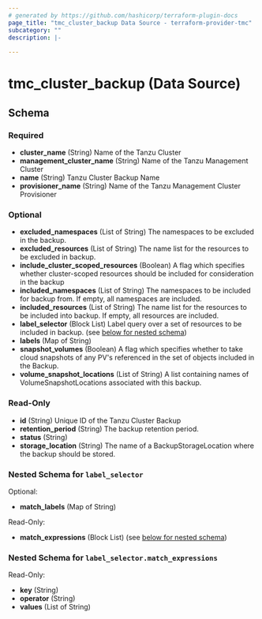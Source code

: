 ```yaml
---
# generated by https://github.com/hashicorp/terraform-plugin-docs
page_title: "tmc_cluster_backup Data Source - terraform-provider-tmc"
subcategory: ""
description: |-
  
---
```


# tmc_cluster_backup (Data Source)





<!-- schema generated by tfplugindocs -->
## Schema

### Required

- **cluster_name** (String) Name of the Tanzu Cluster
- **management_cluster_name** (String) Name of the Tanzu Management Cluster
- **name** (String) Tanzu Cluster Backup Name
- **provisioner_name** (String) Name of the Tanzu Management Cluster Provisioner

### Optional

- **excluded_namespaces** (List of String) The namespaces to be excluded in the backup.
- **excluded_resources** (List of String) The name list for the resources to be excluded in backup.
- **include_cluster_scoped_resources** (Boolean) A flag which specifies whether cluster-scoped resources should be included for consideration in the backup
- **included_namespaces** (List of String) The namespaces to be included for backup from. If empty, all namespaces are included.
- **included_resources** (List of String) The name list for the resources to be included into backup. If empty, all resources are included.
- **label_selector** (Block List) Label query over a set of resources to be included in backup. (see [below for nested schema](#nestedblock--label_selector))
- **labels** (Map of String)
- **snapshot_volumes** (Boolean) A flag which specifies whether to take cloud snapshots of any PV's referenced in the set of objects included in the Backup.
- **volume_snapshot_locations** (List of String) A list containing names of VolumeSnapshotLocations associated with this backup.

### Read-Only

- **id** (String) Unique ID of the Tanzu Cluster Backup
- **retention_period** (String) The backup retention period.
- **status** (String)
- **storage_location** (String) The name of a BackupStorageLocation where the backup should be stored.

<a id="nestedblock--label_selector"></a>
### Nested Schema for `label_selector`

Optional:

- **match_labels** (Map of String)

Read-Only:

- **match_expressions** (Block List) (see [below for nested schema](#nestedblock--label_selector--match_expressions))

<a id="nestedblock--label_selector--match_expressions"></a>
### Nested Schema for `label_selector.match_expressions`

Read-Only:

- **key** (String)
- **operator** (String)
- **values** (List of String)


